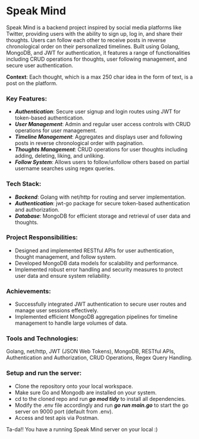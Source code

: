 # Speak Mind

Speak Mind is a backend project inspired by social media platforms like Twitter, providing users with the ability to sign up, log in, and share their thoughts. Users can follow each other to receive posts in reverse chronological order on their personalized timelines. Built using Golang, MongoDB, and JWT for authentication, it features a range of functionalities including CRUD operations for thoughts, user following management, and secure user authentication.

**Context**: Each thought, which is a max 250 char idea in the form of text, is a post on the platform.

### Key Features:

* **_Authentication_**: Secure user signup and login routes using JWT for token-based authentication.
* **_User Management_**: Admin and regular user access controls with CRUD operations for user management.
* **_Timeline Management_**: Aggregates and displays user and following posts in reverse chronological order with pagination.
* **_Thoughts Management_**: CRUD operations for user thoughts including adding, deleting, liking, and unliking.
* **_Follow System_**: Allows users to follow/unfollow others based on partial username searches using regex queries.
  
### Tech Stack:

* **_Backend_**: Golang with net/http for routing and server implementation.
* **_Authentication_**: jwt-go package for secure token-based authentication and authorization.
* **_Database_**: MongoDB for efficient storage and retrieval of user data and thoughts.
  
### Project Responsibilities:

* Designed and implemented RESTful APIs for user authentication, thought management, and follow system.
* Developed MongoDB data models for scalability and performance.
* Implemented robust error handling and security measures to protect user data and ensure system reliability.
  
### Achievements:

* Successfully integrated JWT authentication to secure user routes and manage user sessions effectively.
* Implemented efficient MongoDB aggregation pipelines for timeline management to handle large volumes of data.
  
### Tools and Technologies:

Golang, net/http, JWT (JSON Web Tokens), MongoDB, RESTful APIs, Authentication and Authorization, CRUD Operations, Regex Query Handling.

### Setup and run the server:

* Clone the repository onto your local workspace.
* Make sure Go and Mongodb are installed on your system.
* cd to the cloned repo and run **_go mod tidy_** to install all dependencies.
* Modify the .env file accordingly and run **_go run main.go_** to start the go server on 9000 port (default from .env).
* Access and test apis via Postman.

Ta-da!! You have a running Speak Mind server on your local :)
